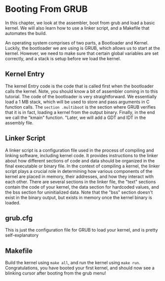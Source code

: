 #  Booting From GRUB
In this chapter, we look at the assembler, boot from grub and load a basic kernel. We will also learn how to use a linker script, and a Makefile that automates the build.

An operating system comprises of two parts, a Bootloader and Kernel. Luckily, the bootloader we are using is GRUB, which allows us to start at the kernel. However, we need to make sure that certain global variables are set correctly, and a stack is setup before we load the kernel.

## Kernel Entry
The kernel Entry code is the code that is called first when the bootloader calls the kernel. Note, you should know a bit of assembler coming in to this tutorial. The code of the bootloader is very straightforward. We essentially load a 1 MB stack, which will be used to store and pass arguments in C function calls. The `section .multiboot` is the section where GRUB verifies that it is in fact, loading a kernel from the output binary. Finally, in the end we call the "kmain" function. "Later, we will add a GDT and IDT in the assembly file. 

## Linker Script
A linker script is a configuration file used in the process of compiling and linking software, including kernel code. It provides instructions to the linker about how different sections of code and data should be organized in the final executable or binary file. In the context of compiling a kernel, the linker script plays a crucial role in determining how various components of the kernel are placed in memory, their addresses, and how they interact with each other. There are several sections in the linker file, the "text" sections contain the code of your kernel, the data section for hardcoded values, and the bss section for uninitialized data. Note that the "bss" section doesn't exist in the binary output, but exists in memory once the kernel binary is loaded.

## grub.cfg
This is just the configuration file for GRUB to load your kernel, and is pretty self-explanatory

## Makefile
Build the kernel using `make all`, and run the kernel using `make run`. Congratulations, you have booted your first kernel, and should now see a blinking cursor after booting from the grub menu!



